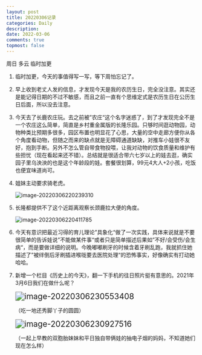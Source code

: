 ```yaml
---
layout: post
title: 20220306记录
categories: Daily
description: 
date: 2022-03-06
comments: true
topmost: false
---
```


周日 多云 临时加更

1. 临时加更，今天的事值得写一写，等下周怕忘记了。

1. 早上收到老丈人发的信息，才发现今天是我的农历生日，完全没注意。其实还是能记得日期的不过不敏感，而且之前一直有个思维定式是农历生日在公历生日后面，所以没去注意。

1. 今天去了长鹿农庄玩。去之前被”农庄“这个名字迷惑了，到了才发现完全不是一个农庄这么简单，简直是乡村重金属版的长隆乐园。只够时间逛动物园，动物种类比预期多很多，园区布置也明显花了心思，大量的空中走廊方便你从各个角度看动物，但随之而来的缺点就是无障碍通道缺缺，对推车小娃很不友好，抱到手断。另外不怎么管自带食物投喂，让我对动物的饮食质量和维护有些担忧（现在看起来还不错）。总结就是很适合带六七岁以上的娃去逛，确实园子里乌泱泱的也是这个年龄段的娃。套餐很划算，99元4大人+2小孩，吃饭也便宜味道尚可。

1. 姐妹主动要求骑老虎。

   ![image-20220306220239310](https://cdn.jsdelivr.net/gh/bong860313/MyImage/202203062202032.png)

1. 长隆都提供不了这个近距离观察长颈鹿拉大便的角度。

   ![image-20220306220411785](https://cdn.jsdelivr.net/gh/bong860313/MyImage/202203062204536.png)

1. 今天有意识把最近习得的育儿理论”具象化“做了一次实践，具体来说就是不要很简单的告诉娃说”不能做某件事“或者只是简单描述后果如”不好/会受伤/会生病“，而是要做详细的说明。今晚嘟嘟刷牙的时候含着牙刷乱跑，我就抓住她描述了”被绊倒后牙刷插进喉咙要去医院处理“的恐怖事实，好像确实有打动她哈哈。

1. 新增一个栏目《历史上的今天》，翻一下手机的往日照片挺有意思的。2021年3月6日我们在做什么呢？

   <img src="https://cdn.jsdelivr.net/gh/bong860313/MyImage/202203062305659.png" alt="image-20220306230553408" style="zoom:150%;" />

   （吃一地还秀脚丫子的圆圆）

   <img src="https://cdn.jsdelivr.net/gh/bong860313/MyImage/202203062309726.png" alt="image-20220306230927516" style="zoom:150%;" />

   （一起上早教的双胞胎妹妹和平日独自带俩娃的抽电子烟的妈妈，不知道她们现在怎么样）
